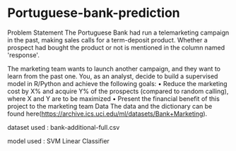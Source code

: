 # Portuguese-bank-prediction
Problem Statement
The Portuguese Bank had run a telemarketing campaign in the past, making sales calls for a term-deposit product. Whether a prospect had bought the product or not is mentioned in the column named 'response'.

The marketing team wants to launch another campaign, and they want to learn from the past one. You, as an analyst, decide to build a supervised model in R/Python and achieve the following goals:
•	Reduce the marketing cost by X% and acquire Y% of the prospects (compared to random calling), where X and Y are to be maximized
•	Present the financial benefit of this project to the marketing team
Data
The data and the dictionary can be found here(https://archive.ics.uci.edu/ml/datasets/Bank+Marketing).

dataset used : bank-additional-full.csv

model used : SVM Linear Classifier
